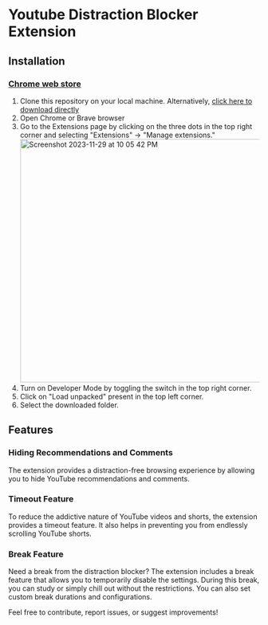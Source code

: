 # Youtube Distraction Blocker Extension

## Installation

### [Chrome web store](https://chromewebstore.google.com/detail/distraction-blocker/eecjekolchpdhmjenpbgdakkabnmhpfi?hl=en)

1) Clone this repository on your local machine. Alternatively, [click here to download directly](https://github.com/Divij-Agarwal-42/Distraction-blocker/archive/refs/tags/alpha.zip)
2) Open Chrome or Brave browser
3) Go to the Extensions page by clicking on the three dots in the top right corner and selecting "Extensions" -> "Manage extensions."
   <br>
   <img width="488" alt="Screenshot 2023-11-29 at 10 05 42 PM" src="https://github.com/Divij-Agarwal-42/Distraction-blocker/assets/105697019/b1ef9f47-36dc-44da-be92-65b808549a52"><br>
4) Turn on Developer Mode by toggling the switch in the top right corner.
5) Click on "Load unpacked" present in the top left corner.
6) Select the downloaded folder.

## Features

### Hiding Recommendations and Comments

The extension provides a distraction-free browsing experience by allowing you to hide YouTube recommendations and comments.

### Timeout Feature

To reduce the addictive nature of YouTube videos and shorts, the extension provides a timeout feature. It also helps in preventing you from endlessly scrolling YouTube shorts.

###  Break Feature

Need a break from the distraction blocker? The extension includes a break feature that allows you to temporarily disable the settings. 
During this break, you can study or simply chill out without the restrictions. You can also set custom break durations and configurations.

Feel free to contribute, report issues, or suggest improvements!
